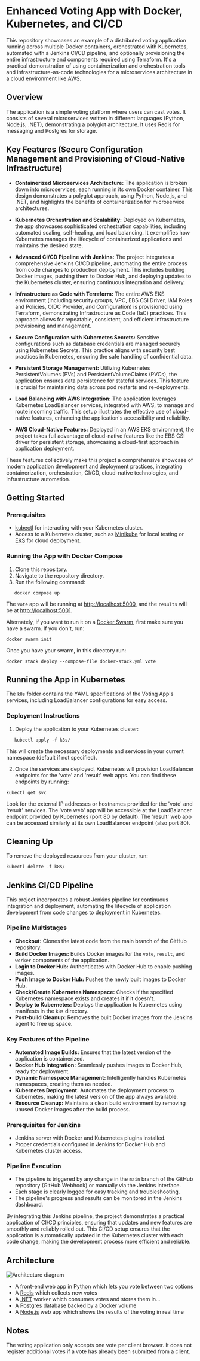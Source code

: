 # Enhanced Voting App with Docker, Kubernetes, and CI/CD

This repository showcases an example of a distributed voting application running across multiple Docker containers, orchestrated with Kubernetes, automated with a Jenkins CI/CD pipeline, and optionally provisioning the entire infrastructure and components required using Terraform. It's a practical demonstration of using containerization and orchestration tools and infrastructure-as-code technologies for a microservices architecture in a cloud environment like AWS.

## Overview

The application is a simple voting platform where users can cast votes. It consists of several microservices written in different languages (Python, Node.js, .NET), demonstrating a polyglot architecture. It uses Redis for messaging and Postgres for storage. 

## Key Features (Secure Configuration Management and Provisioning of Cloud-Native Infrastructure)

- **Containerized Microservices Architecture:** The application is broken down into microservices, each running in its own Docker container. This design demonstrates a polyglot approach, using Python, Node.js, and .NET, and highlights the benefits of containerization for microservice architectures.

- **Kubernetes Orchestration and Scalability:** Deployed on Kubernetes, the app showcases sophisticated orchestration capabilities, including automated scaling, self-healing, and load balancing. It exemplifies how Kubernetes manages the lifecycle of containerized applications and maintains the desired state.

- **Advanced CI/CD Pipeline with Jenkins:** The project integrates a comprehensive Jenkins CI/CD pipeline, automating the entire process from code changes to production deployment. This includes building Docker images, pushing them to Docker Hub, and deploying updates to the Kubernetes cluster, ensuring continuous integration and delivery.

- **Infrastructure as Code with Terraform:** The entire AWS EKS environment (including security groups, VPC, EBS CSI Driver, IAM Roles and Policies, OIDC Provider, and Configuration) is provisioned using Terraform, demonstrating Infrastructure as Code (IaC) practices. This approach allows for repeatable, consistent, and efficient infrastructure provisioning and management.

- **Secure Configuration with Kubernetes Secrets:** Sensitive configurations such as database credentials are managed securely using Kubernetes Secrets. This practice aligns with security best practices in Kubernetes, ensuring the safe handling of confidential data.

- **Persistent Storage Management:** Utilizing Kubernetes PersistentVolumes (PVs) and PersistentVolumeClaims (PVCs), the application ensures data persistence for stateful services. This feature is crucial for maintaining data across pod restarts and re-deployments.

- **Load Balancing with AWS Integration:** The application leverages Kubernetes LoadBalancer services, integrated with AWS, to manage and route incoming traffic. This setup illustrates the effective use of cloud-native features, enhancing the application's accessibility and reliability.

- **AWS Cloud-Native Features:** Deployed in an AWS EKS environment, the project takes full advantage of cloud-native features like the EBS CSI driver for persistent storage, showcasing a cloud-first approach in application deployment.

These features collectively make this project a comprehensive showcase of modern application development and deployment practices, integrating containerization, orchestration, CI/CD, cloud-native technologies, and infrastructure automation.
 
## Getting Started

### Prerequisites

- [kubectl](https://kubernetes.io/docs/tasks/tools/) for interacting with your Kubernetes cluster.
- Access to a Kubernetes cluster, such as [Minikube](https://minikube.sigs.k8s.io/docs/start/) for local testing or [EKS](https://aws.amazon.com/eks/) for cloud deployment.

### Running the App with Docker Compose

1. Clone this repository.
2. Navigate to the repository directory.
3. Run the following command:
```shell
   docker compose up
```

The `vote` app will be running at [http://localhost:5000](http://localhost:5000), and the `results` will be at [http://localhost:5001](http://localhost:5001).

Alternately, if you want to run it on a [Docker Swarm](https://docs.docker.com/engine/swarm/), first make sure you have a swarm. If you don't, run:

```shell
docker swarm init
```

Once you have your swarm, in this directory run:

```shell
docker stack deploy --compose-file docker-stack.yml vote
```
## Running the App in Kubernetes

The `k8s` folder contains the YAML specifications of the Voting App's services, including LoadBalancer configurations for easy access.

### Deployment Instructions

1. Deploy the application to your Kubernetes cluster:
```shell
   kubectl apply -f k8s/
```
This will create the necessary deployments and services in your current namespace (default if not specified).

2. Once the services are deployed, Kubernetes will provision LoadBalancer endpoints for the 'vote' and 'result' web apps. You can find these endpoints by running:
```shell
kubectl get svc
```
Look for the external IP addresses or hostnames provided for the 'vote' and 'result' services. The 'vote web' app will be accessible at the LoadBalancer endpoint provided by Kubernetes (port 80 by default). The 'result' web app can be accessed similarly at its own LoadBalancer endpoint (also port 80).

##  Cleaning Up

To remove the deployed resources from your cluster, run:
```shell
kubectl delete -f k8s/
```
## Jenkins CI/CD Pipeline

This project incorporates a robust Jenkins pipeline for continuous integration and deployment, automating the lifecycle of application development from code changes to deployment in Kubernetes.

### Pipeline Multistages

- **Checkout:** Clones the latest code from the main branch of the GitHub repository.
- **Build Docker Images:** Builds Docker images for the `vote`, `result`, and `worker` components of the application.
- **Login to Docker Hub:** Authenticates with Docker Hub to enable pushing images.
- **Push Image to Docker Hub:** Pushes the newly built images to Docker Hub.
- **Check/Create Kubernetes Namespace:** Checks if the specified Kubernetes namespace exists and creates it if it doesn't.
- **Deploy to Kubernetes:** Deploys the application to Kubernetes using manifests in the `k8s` directory.
- **Post-build Cleanup:** Removes the built Docker images from the Jenkins agent to free up space.

### Key Features of the Pipeline

- **Automated Image Builds:** Ensures that the latest version of the application is containerized.
- **Docker Hub Integration:** Seamlessly pushes images to Docker Hub, ready for deployment.
- **Dynamic Namespace Management:** Intelligently handles Kubernetes namespaces, creating them as needed.
- **Kubernetes Deployment:** Automates the deployment process to Kubernetes, making the latest version of the app always available.
- **Resource Cleanup:** Maintains a clean build environment by removing unused Docker images after the build process.

### Prerequisites for Jenkins

- Jenkins server with Docker and Kubernetes plugins installed.
- Proper credentials configured in Jenkins for Docker Hub and Kubernetes cluster access.

### Pipeline Execution

- The pipeline is triggered by any change in the `main` branch of the GitHub repository (GitHub Webhook) or manually via the Jenkins interface.
- Each stage is clearly logged for easy tracking and troubleshooting.
- The pipeline's progress and results can be monitored in the Jenkins dashboard.

By integrating this Jenkins pipeline, the project demonstrates a practical application of CI/CD principles, ensuring that updates and new features are smoothly and reliably rolled out. This CI/CD setup ensures that the application is automatically updated in the Kubernetes cluster with each code change, making the development process more efficient and reliable.

## Architecture

![Architecture diagram](architecture.excalidraw.png)

* A front-end web app in [Python](/vote) which lets you vote between two options
* A [Redis](https://hub.docker.com/_/redis/) which collects new votes
* A [.NET](/worker/) worker which consumes votes and stores them in…
* A [Postgres](https://hub.docker.com/_/postgres/) database backed by a Docker volume
* A [Node.js](/result) web app which shows the results of the voting in real time

## Notes

The voting application only accepts one vote per client browser. It does not register additional votes if a vote has already been submitted from a client.
